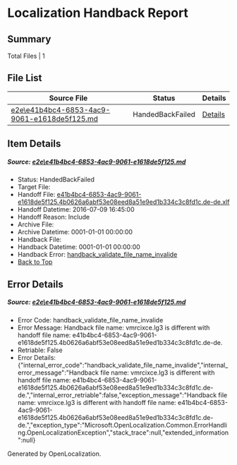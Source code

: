 # <a name='report-top'></a> Localization Handback Report

## Summary
 Total Files | 1

## File List
 Source File | Status | Details 
 ----------- | ------ | ------- 
 [e2e\e41b4bc4-6853-4ac9-9061-e1618de5f125.md](https://github.com/OpenLocalizationTestOrg/oltest/blob/fc13f58683ff74f432655e49113f1c81feea9eff/e2e/e41b4bc4-6853-4ac9-9061-e1618de5f125.md) | HandedBackFailed | [Details](#d2b5ef1be6180834ada3df154ac424efd746f50c2)

## Item Details
##### <a name='d2b5ef1be6180834ada3df154ac424efd746f50c2'></a> Source: [e2e\e41b4bc4-6853-4ac9-9061-e1618de5f125.md](https://github.com/OpenLocalizationTestOrg/oltest/blob/fc13f58683ff74f432655e49113f1c81feea9eff/e2e/e41b4bc4-6853-4ac9-9061-e1618de5f125.md)
* Status: HandedBackFailed
* Target File: 
* Handoff File: [e41b4bc4-6853-4ac9-9061-e1618de5f125.4b0626a6abf53e08eed8a51e9ed1b334c3c8fd1c.de-de.xlf](https://github.com/OpenLocalizationTestOrg/olhandoff-e2e/blob/2ebd0d591d64d8921edaea75707c25309853f83a/ol-handoff/OpenLocalizationTestOrg/oltest-dede-fly/ci/ht/e41b4bc4-6853-4ac9-9061-e1618de5f125.4b0626a6abf53e08eed8a51e9ed1b334c3c8fd1c.de-de.xlf)
* Handoff Datetime: 2016-07-09 16:45:00
* Handoff Reason: Include
* Archive File: 
* Archive Datetime: 0001-01-01 00:00:00
* Handback File: 
* Handback Datetime: 0001-01-01 00:00:00
* Handback Error: [handback_validate_file_name_invalide](#d2b5ef1be6180834ada3df154ac424efd746f50c2handback_validate_file_name_invalide)
* [Back to Top](#report-top)


## Error Details
##### <a name='d2b5ef1be6180834ada3df154ac424efd746f50c2handback_validate_file_name_invalide'></a> Source: [e2e\e41b4bc4-6853-4ac9-9061-e1618de5f125.md](#d2b5ef1be6180834ada3df154ac424efd746f50c2)
* Error Code: handback_validate_file_name_invalide
* Error Message: Handback file name: vmrcixce.lg3 is different with handoff file name: e41b4bc4-6853-4ac9-9061-e1618de5f125.4b0626a6abf53e08eed8a51e9ed1b334c3c8fd1c.de-de.
* Retriable: False
* Error Details: {"internal_error_code":"handback_validate_file_name_invalide","internal_error_message":"Handback file name: vmrcixce.lg3 is different with handoff file name: e41b4bc4-6853-4ac9-9061-e1618de5f125.4b0626a6abf53e08eed8a51e9ed1b334c3c8fd1c.de-de.","internal_error_retriable":false,"exception_message":"Handback file name: vmrcixce.lg3 is different with handoff file name: e41b4bc4-6853-4ac9-9061-e1618de5f125.4b0626a6abf53e08eed8a51e9ed1b334c3c8fd1c.de-de.","exception_type":"Microsoft.OpenLocalization.Common.ErrorHandling.OpenLocalizationException","stack_trace":null,"extended_information":null}


Generated by OpenLocalization.
